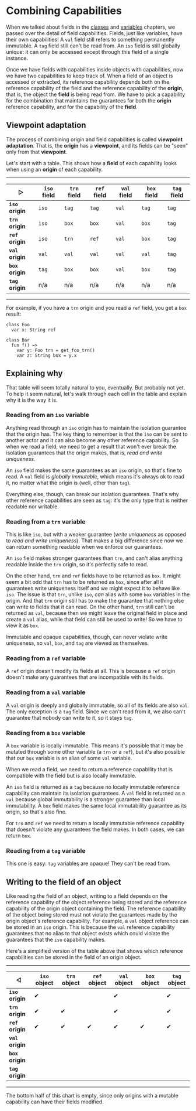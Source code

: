 # Combining Capabilities

When we talked about fields in the [classes](/types/classes.md) and [variables](/expressions/variables.md) chapters, we passed over the detail of field capabilities. Fields, just like variables, have their own capabilities! A `val` field still refers to something permanently immutable. A `tag` field still can't be read from. An `iso` field is still globally unique: it can only be accessed except through this field of a single instance.

Once we have fields with capabilities inside objects with capabilities, now we have two capabilities to keep track of.  When a field of an object is accessed or extracted, its reference capability depends both on the reference capability of the field and the reference capability of the __origin__, that is, the object the __field__ is being read from. We have to pick a capability for the combination that maintains the guarantees for both the __origin__ reference capability, and for the capability of the __field__.

## Viewpoint adaptation

The process of combining origin and field capabilities is called __viewpoint adaptation__. That is, the __origin__ has a __viewpoint__, and its fields can be "seen" only from that __viewpoint__.

Let's start with a table. This shows how a __field__ of each capability looks when using an __origin__ of each capability.

---

| &#x25B7;       | `iso` field | `trn` field | `ref` field | `val` field | `box` field | `tag` field |
| -------------- | --------- | --------- | --------- | --------- | --------- | --------- |
| __`iso` origin__ | `iso`       | `tag`       | `tag`       | `val`       | `tag`       | `tag`       |
| __`trn` origin__ | `iso`       | `box`       | `box`       | `val`       | `box`       | `tag`       |
| __`ref` origin__ | `iso`       | `trn`       | `ref`       | `val`       | `box`       | `tag`       |
| __`val` origin__ | `val`       | `val`       | `val`       | `val`       | `val`       | `tag`       |
| __`box` origin__ | `tag`       | `box`       | `box`       | `val`       | `box`       | `tag`       |
| __`tag` origin__ | n/a       | n/a       | n/a       | n/a       | n/a       | n/a       |

---

For example, if you have a `trn` origin and you read a `ref` field, you get a `box` result:

```pony
class Foo
  var x: String ref

class Bar
  fun f() =>
    var y: Foo trn = get_foo_trn()
    var z: String box = y.x
```

## Explaining why

That table will seem totally natural to you, eventually. But probably not yet. To help it seem natural, let's walk through each cell in the table and explain why it is the way it is.

### Reading from an `iso` variable

Anything read through an `iso` origin has to maintain the isolation guarantee that the origin has. The key thing to remember is that the `iso` can be sent to another actor and it can also become any other reference capability. So when we read a field, we need to get a result that won't ever break the isolation guarantees that the origin makes, that is, _read and write uniqueness_.

An `iso` field makes the same guarantees as an `iso` origin, so that's fine to read. A `val` field is _globally immutable_, which means it's always ok to read it, no matter what the origin is (well, other than `tag`).

Everything else, though, can break our isolation guarantees. That's why other reference capabilities are seen as `tag`: it's the only type that is neither readable nor writable.

### Reading from a `trn` variable

This is like `iso`, but with a weaker guarantee (_write uniqueness_ as opposed to _read and write uniqueness_). That makes a big difference since now we can return something readable when we enforce our guarantees.

An `iso` field makes stronger guarantees than `trn`, and can't alias anything readable inside the `trn` origin, so it's perfectly safe to read.

On the other hand, `trn` and `ref` fields have to be returned as `box`. It might seem a bit odd that `trn` has to be returned as `box`, since after all it guarantees write uniqueness itself and we might expect it to behave like `iso`. The issue is that `trn`, unlike `iso`, *can* alias with some `box` variables in the origin. And that `trn` origin still has to make the guarantee that nothing else can write to fields that it can read. On the other hand, `trn` still can't be returned as `val`, because then we might leave the original field in place and create a `val` alias, while that field can still be used to write! So we have to view it as `box`.

Immutable and opaque capabilities, though, can never violate write uniqueness, so `val`, `box`, and `tag` are viewed as themselves.

### Reading from a `ref` variable

A `ref` origin doesn't modify its fields at all. This is because a `ref` origin doesn't make any guarantees that are incompatible with its fields.

### Reading from a `val` variable

A `val` origin is deeply and globally immutable, so all of its fields are also `val`. The only exception is a `tag` field. Since we can't read from it, we also can't guarantee that nobody can write to it, so it stays `tag`.

### Reading from a `box` variable

A `box` variable is locally immutable. This means it's possible that it may be mutated through some other variable (a `trn` or a `ref`), but it's also possible that our `box` variable is an alias of some `val` variable.

When we read a field, we need to return a reference capability that is compatible with the field but is also locally immutable.

An `iso` field is returned as a `tag` because no locally immutable reference capability can maintain its isolation guarantees. A `val` field is returned as a `val` because global immutability is a stronger guarantee than local immutability. A `box` field makes the same local immutability guarantee as its origin, so that's also fine.

For `trn` and `ref` we need to return a locally immutable reference capability that doesn't violate any guarantees the field makes. In both cases, we can return `box`.

### Reading from a `tag` variable

This one is easy: `tag` variables are opaque! They can't be read from.

## Writing to the field of an object

Like reading the field of an object, writing to a field depends on the reference capability of the object reference being stored and the reference capability of the origin object containing the field. The reference capability of the object being stored must not violate the guarantees made by the origin object's reference capability. For example, a `val` object reference can be stored in an `iso` origin. This is because the `val` reference capability guarantees that no alias to that object exists which could violate the guarantees that the `iso` capability makes.

Here's a simplified version of the table above that shows which reference capabilities can be stored in the field of an origin object.

---

| &#x25C1;       | `iso` object | `trn` object | `ref` object | `val` object | `box` object | `tag` object |
| -------------- | ---------- | ---------- | ---------- | ---------- | ---------- | ---------- |
| __`iso` origin__ | &#x2714;   |            |            | &#x2714;   |            | &#x2714;   |
| __`trn` origin__ | &#x2714;   | &#x2714;   |            | &#x2714;   |            | &#x2714;   |
| __`ref` origin__ | &#x2714;   | &#x2714;   | &#x2714;   | &#x2714;   | &#x2714;   | &#x2714;   |
| __`val` origin__ |            |            |            |            |            |            |
| __`box` origin__ |            |            |            |            |            |            |
| __`tag` origin__ |            |            |            |            |            |            |

---

The bottom half of this chart is empty, since only origins with a mutable capability can have their fields modified.
